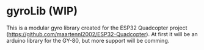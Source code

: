 # gyroLib (WIP)
This is a modular gyro library created for the ESP32 Quadcopter project (https://github.com/maartennl2002/ESP32-Quadcopter).
At first it will be an arduino library for the GY-80, but more support will be comming.
